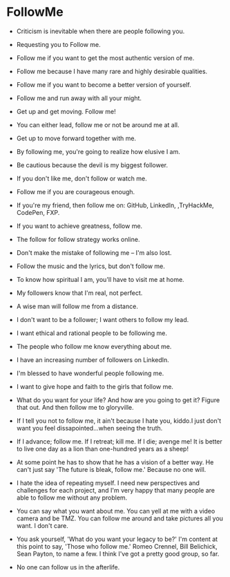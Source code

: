 # FollowMe
- Criticism is inevitable when there are people following you.
- Requesting you to Follow me.
- Follow me if you want to get the most authentic version of me.
- Follow me because I have many rare and highly desirable qualities.
- Follow me if you want to become a better version of yourself.
- Follow me and run away with all your might.
- Get up and get moving. Follow me!
- You can either lead, follow me or not be around me at all.
- Get up to move forward together with me.
- By following me, you're going to realize how elusive I am.
- Be cautious because the devil is my biggest follower.
- If you don't like me, don't follow or watch me.
- Follow me if you are courageous enough.
- If you're my friend, then follow me on: GitHub, LinkedIn, ,TryHackMe, CodePen, FXP.
- If you want to achieve greatness, follow me.
- The follow for follow strategy works online.
- Don't make the mistake of following me – I'm also lost.
- Follow the music and the lyrics, but don't follow me.
- To know how spiritual I am, you'll have to visit me at home.
- My followers know that I'm real, not perfect.
- A wise man will follow me from a distance.
- I don't want to be a follower; I want others to follow my lead.
- I want ethical and rational people to be following me.
- The people who follow me know everything about me.
- I have an increasing number of followers on LinkedIn.
- I'm blessed to have wonderful people following me.
- I want to give hope and faith to the girls that follow me.
- What do you want for your life? And how are you going to get it? Figure that out. And then follow me to gloryville.
- If I tell you not to follow me, it ain't because I hate you, kiddo.I just don't want you feel dissapointed...when seeing the truth.
- If I advance; follow me. If I retreat; kill me. If I die; avenge me! It is better to live one day as a lion than one-hundred years as a sheep! 
- At some point he has to show that he has a vision of a better way. He can't just say 'The future is bleak, follow me.' Because no one will. 
- I hate the idea of repeating myself. I need new perspectives and challenges for each project, and I'm very happy that many people are able to follow me without any problem.
- You can say what you want about me. You can yell at me with a video camera and be TMZ. You can follow me around and take pictures all you want. I don't care. 
- You ask yourself, 'What do you want your legacy to be?' I'm content at this point to say, 'Those who follow me.' Romeo Crennel, Bill Belichick, Sean Payton, to name a few. I think I've got a pretty good group, so far. 



- No one can follow us in the afterlife.




